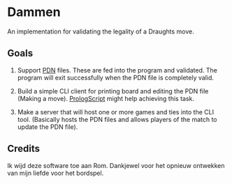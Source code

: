 # Dammen

An implementation for validating the legality of a Draughts move.

## Goals

1. Support [PDN][1] files. These are fed into the program and validated. The
   program will exit successfully when the PDN file is completely valid.

2. Build a simple CLI client for printing board and editing the PDN file
   (Making a move). [PrologScript][2] might help achieving this task.

3. Make a server that will host one or more games and ties into the CLI tool.
   (Basically hosts the PDN files and allows players of the match to update the
   PDN file).

## Credits

Ik wijd deze software toe aan Rom. Dankjewel voor het opnieuw ontwekken van
mijn liefde voor het bordspel.

[1]: https://en.wikipedia.org/wiki/Portable_Draughts_Notation
[2]: https://www.swi-prolog.org/FAQ/PrologScript.html
